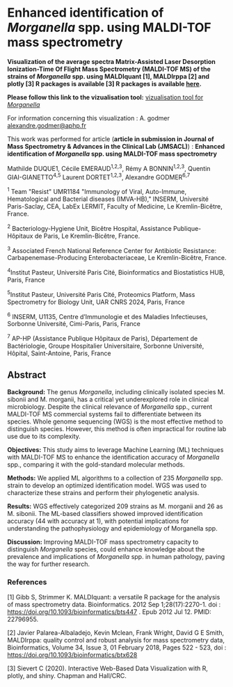  # Enhanced identification of *Morganella* spp. using MALDI-TOF mass spectrometry


**Visualization of the average spectra Matrix-Assisted Laser Desorption Ionization-Time Of Flight Mass Spectrometry (MALDI-TOF MS) of the strains of  <i>Morganella</i> spp. using MALDIquant [1], MALDIrppa [2] and plotly [3] R packages is available [3] R packages is available [here](https://agodmer.github.io/Morganella/morga_visualtool).**

**Please follow this link to the vizualisation tool:** [vizualisation tool for *Morganella*](https://agodmer.github.io/Morganella/morga_visualtool)

For information concerning this visualization : A. godmer alexandre.godmer@aphp.fr

This work was performed for article (**article in submission in Journal of Mass Spectrometry & Advances in the Clinical Lab (JMSACL)**) : **Enhanced identification of *Morganella* spp. using MALDI-TOF mass spectrometry**

Mathilde DUQUE1, Cécile EMERAUD<sup>1</sup><sup>,</sup><sup>2</sup><sup>,</sup><sup>3</sup>, Rémy A BONNIN<sup>1</sup><sup>,</sup><sup>2</sup><sup>,</sup><sup>3</sup>, Quentin GIAI-GIANETTO<sup>4</sup><sup>,</sup><sup>5</sup> Laurent DORTET<sup>1</sup><sup>,</sup><sup>2</sup><sup>,</sup><sup>3</sup>, Alexandre GODMER<sup>6</sup><sup>,</sup><sup>7</sup>

<sup>1</sup> Team "Resist" UMR1184 "Immunology of Viral, Auto-Immune, Hematological and Bacterial diseases (IMVA-HB)," INSERM, Université Paris-Saclay, CEA, LabEx LERMIT, Faculty of Medicine, Le Kremlin-Bicêtre, France.

<sup>2</sup> Bacteriology-Hygiene Unit, Bicêtre Hospital, Assistance Publique-Hôpitaux de Paris, Le Kremlin-Bicêtre, France.

<sup>3</sup> Associated French National Reference Center for Antibiotic Resistance: Carbapenemase-Producing Enterobacteriaceae, Le Kremlin-Bicêtre, France.

<sup>4</sup>Institut Pasteur, Université Paris Cité, Bioinformatics and Biostatistics HUB, Paris, France

<sup>5</sup>Institut Pasteur, Université Paris Cité, Proteomics Platform, Mass Spectrometry for Biology Unit, UAR CNRS 2024, Paris, France

<sup>6</sup> INSERM, U1135, Centre d’Immunologie et des Maladies Infectieuses, Sorbonne Université, Cimi-Paris, Paris, France

<sup>7</sup> AP-HP (Assistance Publique Hôpitaux de Paris), Département de Bactériologie, Groupe Hospitalier Universitaire, Sorbonne Université, Hôpital, Saint-Antoine, Paris, France

## Abstract

**Background:** The genus *Morganella*, including clinically isolated species M. sibonii and M. morganii, has a critical yet underexplored role in clinical microbiology. Despite the clinical relevance of *Morganella* spp., current MALDI-TOF MS commercial systems fail to differentiate between its species. Whole genome sequencing (WGS) is the most effective method to distinguish species. However, this method is often impractical for routine lab use due to its complexity.

**Objectives:** This study aims to leverage Machine Learning (ML) techniques with MALDI-TOF MS to enhance the identification accuracy of *Morganella* spp., comparing it with the gold-standard molecular methods.

**Methods:** We applied ML algorithms to a collection of 235 *Morganella* spp. strain to develop an optimized identification model. WGS was used to characterize these strains and perform their phylogenetic analysis.

**Results:** WGS effectively categorized 209 strains as M. morganii and 26 as M. sibonii. The ML-based classifiers showed improved identification accuracy (44 with accuracy at 1), with potential implications for understanding the pathophysiology and epidemiology of Morganella spp.

**Discussion:**  Improving MALDI-TOF mass spectrometry capacity to distinguish *Morganella* species,  could enhance knowledge about the prevalence and implications of *Morganella* spp. in human pathology, paving the way for further research.


### References

[1] Gibb S, Strimmer K. MALDIquant: a versatile R package for the analysis of mass spectrometry data. Bioinformatics. 2012 Sep 1;28(17):2270-1. doi : https://doi.org/10.1093/bioinformatics/bts447 . Epub 2012 Jul 12. PMID: 22796955.

[2] Javier Palarea-Albaladejo, Kevin Mclean, Frank Wright, David G E Smith, MALDIrppa: quality control and robust analysis for mass spectrometry data, Bioinformatics, Volume 34, Issue 3, 01 February 2018, Pages 522 - 523, doi : https://doi.org/10.1093/bioinformatics/btx628

[3] Sievert C (2020). Interactive Web-Based Data Visualization with R, plotly, and shiny. Chapman and Hall/CRC.

